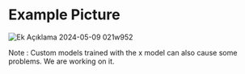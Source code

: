 # Example Picture #
![Ek Açıklama 2024-05-09 021w952](https://github.com/Poyqraz/Yolov8-Find-Center-With-Coordinates/assets/48729799/818ef229-2cc5-4ea5-a64b-5b65f919788f)

Note : Custom models trained with the x model can also cause some problems. We are working on it.

